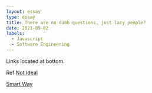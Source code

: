 ```yaml
---
layout: essay
type: essay
title: There are no dumb questions, just lazy people?
date: 2021-09-02
labels:
  - Javascript
  - Software Engineering
---
```

Links located at bottom.

Ref
[Not Ideal](https://softwareengineering.stackexchange.com/questions/213449/how-do-i-create-every-permutation)

[Smart Way](https://softwareengineering.stackexchange.com/questions/431655/running-series-of-steps-depending-on-implementation)
